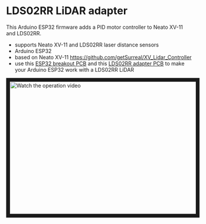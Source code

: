 # LDS02RR LiDAR adapter

This Arduino ESP32 firmware adds a PID motor controller to Neato XV-11 and LDS02RR.

- supports Neato XV-11 and LDS02RR laser distance sensors
- Arduino ESP32
- based on Neato XV-11 https://github.com/getSurreal/XV_Lidar_Controller
- use this [ESP32 breakout PCB](https://github.com/makerspet/pcb/tree/main/esp32_breakout) and this [LDS02RR adapter PCB](https://github.com/makerspet/pcb/tree/main/lds02rr_adapter) to make your Arduino ESP32 work with a LDS02RR LiDAR

<a href="http://www.youtube.com/watch?feature=player_embedded&v=gaDnZ4Msw0E" target="_blank">
 <img src="http://img.youtube.com/vi/gaDnZ4Msw0E/maxresdefault.jpg" alt="Watch the operation video" width="640" height="360" border="10" />
</a>

